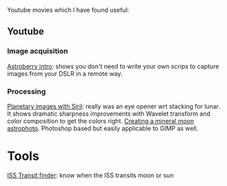 Youtube movies which I have found useful:

## Youtube
### Image acquisition
[Astroberry intro](https://www.youtube.com/watch?v=AhryexMlzbQ): shows you don't need to write your own scrips to capture images from your DSLR in a remote way.

### Processing
[Planetary images with Siril](https://www.youtube.com/watch?v=pyBP8H9Gi3w): really was an eye opener wrt stacking for lunar. It shows dramatic sharpness improvements with Wavelet transform and color composition to get the colors right.
[Creating a mineral moon astrophoto](https://www.skyatnightmagazine.com/astrophotography/astrophoto-tips/create-a-mineral-moon-astrophoto/). Photoshop based but easily applicable to GIMP as well.

# Tools
[ISS Transit finder](https://transit-finder.com): know when the ISS transits moon or sun 
